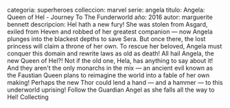 categoria: superheroes
colleccion: marvel
serie: angela
titulo: Angela: Queen of Hel - Journey To The Funderworld
año: 2016
autor: marguerite bennett
descripcion: Hel hath a new fury! She was stolen from Asgard, exiled from Heven and robbed of her greatest companion — now Angela plunges into the blackest depths to save Sera. But once there, the lost princess will claim a throne of her own. To rescue her beloved, Angela must conquer this domain and rewrite laws as old as death! All hail Angela, the new Queen of Hel?! Not if the old one, Hela, has anything to say about it! And they aren't the only monarchs in the mix — an ancient evil known as the Faustian Queen plans to reimagine the world into a fable of her own making! Perhaps the new Thor could lend a hand — and a hammer — to this underworld uprising! Follow the Guardian Angel as she falls all the way to Hel! Collecting
